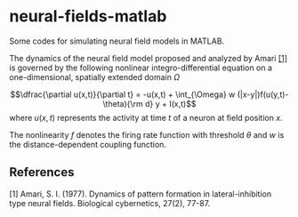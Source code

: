# neural-fields-matlab
Some codes for simulating neural field models in MATLAB.

The dynamics of the neural field model proposed and analyzed by Amari [[1]](#1) is governed by the following nonlinear integro-differential equation on a one-dimensional, spatially extended domain $\Omega$

$$\dfrac{\partial u(x,t)}{\partial t} = -u(x,t) + \int_{\Omega} w (|x-y|)f(u(y,t)-\theta){\rm d} y + I(x,t)$$
where  $u(x,t)$ represents the activity at time $t$ of a neuron at field position $x$.

The nonlinearity $f$ denotes the firing rate function with threshold $\theta$ and $w$ is the distance-dependent coupling function.



## References
<a id="1">[1]</a> 
Amari, S. I. (1977). Dynamics of pattern formation in lateral-inhibition type neural fields. Biological cybernetics, 27(2), 77-87.

